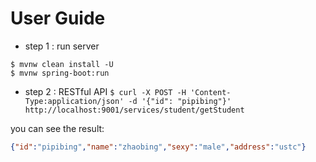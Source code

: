 # User Guide

* step 1 : run server

```shell
$ mvnw clean install -U
$ mvnw spring-boot:run
```

* step 2 : RESTful API
``$ curl -X POST -H 'Content-Type:application/json' -d '{"id": "pipibing"}' http://localhost:9001/services/student/getStudent``

you can see the result:
```json
{"id":"pipibing","name":"zhaobing","sexy":"male","address":"ustc"}
```